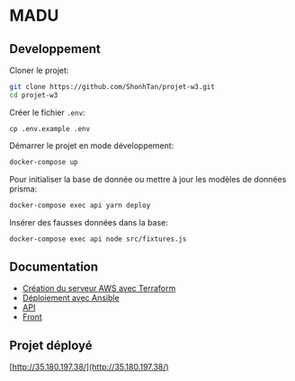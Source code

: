 # MADU


## Developpement

Cloner le projet:
```sh
git clone https://github.com/ShonhTan/projet-w3.git
cd projet-w3
```

Créer le fichier `.env`:
```
cp .env.example .env
```
 
Démarrer le projet en mode développement:
```sh
docker-compose up
```

Pour initialiser la base de donnée ou mettre à jour les modèles de données prisma:
```sh
docker-compose exec api yarn deploy 
```

Insérer des fausses données dans la base:
```sh
docker-compose exec api node src/fixtures.js
```

## Documentation

- [Création du serveur AWS avec Terraform](/terraform)
- [Déploiement avec Ansible](/ansible)
- [API](/api)
- [Front](/back-office)

## Projet déployé

[http://35.180.197.38/](http://35.180.197.38/)